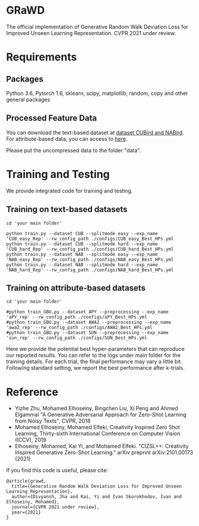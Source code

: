 # GRaWD
The official implementation of Generative Random Walk Deviation Loss for Improved Unseen Learning Representation. CVPR 2021 under review.

# Requirements
## Packages
Python 3.6, Pytorch 1.6, sklearn, scipy, matplotlib, random, copy and other general packages

## Processed Feature Data 
You can download the text-based dataset at [dataset CUBird and NABird](https://www.dropbox.com/s/9qovr86kgogkl6r/CUB_NAB_Data.zip). For attribute-based data, you can access to [here](https://www.mpi-inf.mpg.de/departments/computer-vision-and-machine-learning/research/zero-shot-learning/zero-shot-learning-the-good-the-bad-and-the-ugly). 

Please put the uncompressed data to the folder "data".

# Training and Testing
We provide integrated code for training and testing. 

## Training on text-based datasets
```
cd 'your main folder'

python train.py --dataset CUB --splitmode easy --exp_name 'CUB_easy_Rep' --rw_config_path ./configs/CUB_easy_Best_HPs.yml
python train.py --dataset CUB --splitmode hard --exp_name 'CUB_hard_Rep' --rw_config_path ./configs/CUB_hard_Best_HPs.yml
python train.py --dataset NAB --splitmode easy --exp_name 'NAB_easy_Rep' --rw_config_path ./configs/NAB_easy_Best_HPs.yml
python train.py --dataset NAB --splitmode hard --exp_name 'NAB_hard_Rep' --rw_config_path ./configs/NAB_hard_Best_HPs.yml
```

## Training on attribute-based datasets
```
cd 'your main folder'

#python train_GBU.py --dataset APY --preprocessing --exp_name 'aPY_rep' --rw_config_path ./configs/aPY_Best_HPs.yml
#python train_GBU.py --dataset AWA2 --preprocessing --exp_name 'awa2_rep' --rw_config_path ./configs/AWA2_Best_HPs.yml
#python train_GBU.py --dataset SUN --preprocessing --exp_name 'sun_rep' --rw_config_path ./configs/SUN_Best_HPs.yml
```

Here we provide the potential best hyper-parameters that can reproduce our reported results. You can refer to the logs under main folder for the training details. For each trial, the final performance may vary a little bit. Following standard setting, we report the best performance after k-trials. 

# Reference
- Yizhe Zhu, Mohamed Elhoseiny, Bingchen Liu, Xi Peng and Ahmed Elgammal "A Generative Adversarial Approach for Zero-Shot Learning from Noisy Texts", CVPR, 2018          
- Mohamed Elhoseiny, Mohamed Elfeki, Creativity Inspired Zero Shot Learning, Thirty-sixth International Conference on Computer Vision (ICCV), 2019              
- Elhoseiny, Mohamed, Kai Yi, and Mohamed Elfeki. "CIZSL++: Creativity Inspired Generative Zero-Shot Learning." arXiv preprint arXiv:2101.00173 (2021).  

If you find this code is useful, please cite:

```
@article{grawd,
  title={Generative Random Walk Deviation Loss for Improved Unseen Learning Representation},
  author={Divyansh, Jha and Kai, Yi and Ivan Skorokhodov, Ivan and Elhoseiny, Mohamed},
  journal={CVPR 2021 under review},
  year={2021}
}
